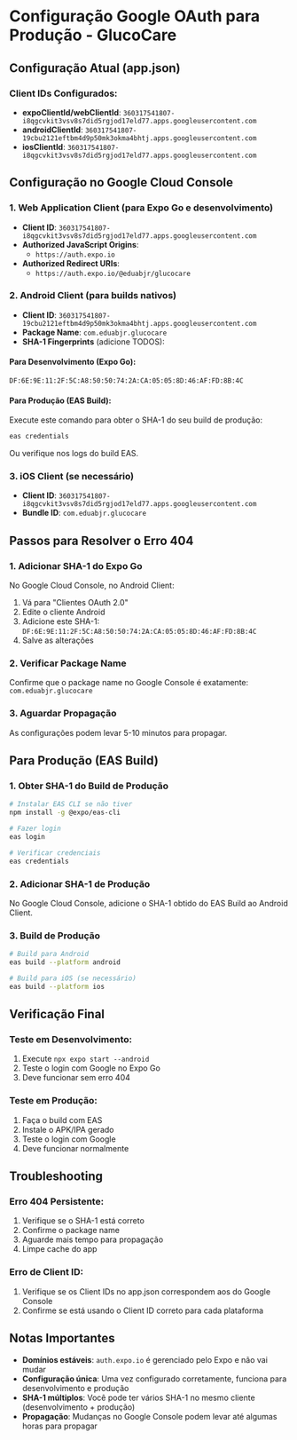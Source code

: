 # Configuração Google OAuth para Produção - GlucoCare

## Configuração Atual (app.json)

### Client IDs Configurados:
- **expoClientId/webClientId**: `360317541807-i8qgcvkit3vsv8s7did5rgjod17eld77.apps.googleusercontent.com`
- **androidClientId**: `360317541807-19cbu2121eftbm4d9p50mk3okma4bhtj.apps.googleusercontent.com`
- **iosClientId**: `360317541807-i8qgcvkit3vsv8s7did5rgjod17eld77.apps.googleusercontent.com`

## Configuração no Google Cloud Console

### 1. Web Application Client (para Expo Go e desenvolvimento)
- **Client ID**: `360317541807-i8qgcvkit3vsv8s7did5rgjod17eld77.apps.googleusercontent.com`
- **Authorized JavaScript Origins**:
  - `https://auth.expo.io`
- **Authorized Redirect URIs**:
  - `https://auth.expo.io/@eduabjr/glucocare`

### 2. Android Client (para builds nativos)
- **Client ID**: `360317541807-19cbu2121eftbm4d9p50mk3okma4bhtj.apps.googleusercontent.com`
- **Package Name**: `com.eduabjr.glucocare`
- **SHA-1 Fingerprints** (adicione TODOS):

#### Para Desenvolvimento (Expo Go):
```
DF:6E:9E:11:2F:5C:A8:50:50:74:2A:CA:05:05:8D:46:AF:FD:8B:4C
```

#### Para Produção (EAS Build):
Execute este comando para obter o SHA-1 do seu build de produção:
```bash
eas credentials
```
Ou verifique nos logs do build EAS.

### 3. iOS Client (se necessário)
- **Client ID**: `360317541807-i8qgcvkit3vsv8s7did5rgjod17eld77.apps.googleusercontent.com`
- **Bundle ID**: `com.eduabjr.glucocare`

## Passos para Resolver o Erro 404

### 1. Adicionar SHA-1 do Expo Go
No Google Cloud Console, no Android Client:
1. Vá para "Clientes OAuth 2.0"
2. Edite o cliente Android
3. Adicione este SHA-1: `DF:6E:9E:11:2F:5C:A8:50:50:74:2A:CA:05:05:8D:46:AF:FD:8B:4C`
4. Salve as alterações

### 2. Verificar Package Name
Confirme que o package name no Google Console é exatamente: `com.eduabjr.glucocare`

### 3. Aguardar Propagação
As configurações podem levar 5-10 minutos para propagar.

## Para Produção (EAS Build)

### 1. Obter SHA-1 do Build de Produção
```bash
# Instalar EAS CLI se não tiver
npm install -g @expo/eas-cli

# Fazer login
eas login

# Verificar credenciais
eas credentials
```

### 2. Adicionar SHA-1 de Produção
No Google Cloud Console, adicione o SHA-1 obtido do EAS Build ao Android Client.

### 3. Build de Produção
```bash
# Build para Android
eas build --platform android

# Build para iOS (se necessário)
eas build --platform ios
```

## Verificação Final

### Teste em Desenvolvimento:
1. Execute `npx expo start --android`
2. Teste o login com Google no Expo Go
3. Deve funcionar sem erro 404

### Teste em Produção:
1. Faça o build com EAS
2. Instale o APK/IPA gerado
3. Teste o login com Google
4. Deve funcionar normalmente

## Troubleshooting

### Erro 404 Persistente:
1. Verifique se o SHA-1 está correto
2. Confirme o package name
3. Aguarde mais tempo para propagação
4. Limpe cache do app

### Erro de Client ID:
1. Verifique se os Client IDs no app.json correspondem aos do Google Console
2. Confirme se está usando o Client ID correto para cada plataforma

## Notas Importantes

- **Domínios estáveis**: `auth.expo.io` é gerenciado pelo Expo e não vai mudar
- **Configuração única**: Uma vez configurado corretamente, funciona para desenvolvimento e produção
- **SHA-1 múltiplos**: Você pode ter vários SHA-1 no mesmo cliente (desenvolvimento + produção)
- **Propagação**: Mudanças no Google Console podem levar até algumas horas para propagar
